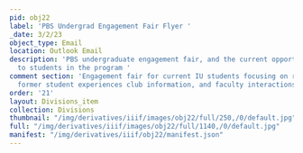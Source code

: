```yaml
---
pid: obj22
label: 'PBS Undergrad Engagement Fair Flyer '
_date: 3/2/23
object_type: Email
location: Outlook Email
description: 'PBS undergraduate engagement fair, and the current opportunities available
  to students in the program '
comment section: 'Engagement fair for current IU students focusing on research opportunities,
  former student experiences club information, and faculty interactions,  '
order: '21'
layout: Divisions_item
collection: Divisions
thumbnail: "/img/derivatives/iiif/images/obj22/full/250,/0/default.jpg"
full: "/img/derivatives/iiif/images/obj22/full/1140,/0/default.jpg"
manifest: "/img/derivatives/iiif/obj22/manifest.json"
---
```

